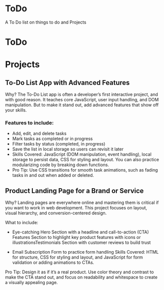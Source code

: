 # ToDo
A To Do list on things to do and Projects

# ToDo





# Projects

## To-Do List App with Advanced Features
Why? The To-Do List app is often a developer’s first interactive project, and with good reason. It teaches core JavaScript, user input handling, and DOM manipulation. But to make it stand out, add advanced features that show off your skills.

### Features to include:
- Add, edit, and delete tasks
- Mark tasks as completed or in progress
- Filter tasks by status (completed, in progress)
- Save the list in local storage so users can revisit it later
- Skills Covered: JavaScript (DOM manipulation, event handling), local storage to persist data, CSS for styling and layout. You can also practice modularizing code by breaking down functions.
- Pro Tip: Use CSS transitions for smooth task animations, such as fading tasks in and out when added or deleted.
##
## Product Landing Page for a Brand or Service
Why? Landing pages are everywhere online and mastering them is critical if you want to work in web development. This project focuses on layout, visual hierarchy, and conversion-centered design.

What to include:

- Eye-catching Hero Section with a headline and call-to-action (CTA)
Features Section to highlight key product features with icons or illustrationsTestimonials Section with customer reviews to build trust

- Email Subscription Form to practice form handling
Skills Covered: HTML for structure, CSS for styling and layout, and JavaScript for form validation or adding animations to CTAs.

Pro Tip: Design it as if it’s a real product. Use color theory and contrast to make the CTA stand out, and focus on readability and whitespace to create a visually appealing page.
##
